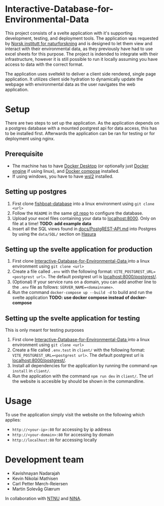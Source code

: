 # Interactive-Database-for-Environmental-Data

This project consists of a svelte application with it's supporting development, testing, and deployment tools. 
The application was requested by [Norsk institutt for naturforskning](www.nina.no) and is designed to let them view and interact with their environmental data, as they previously have had to use excel sheets for this purpose. The project is indended to integrate with their infrastructure, however it is still possible to run it locally assuming you have access to data with the correct format.

The application uses sveltekit to deliver a client side rendered, single page application. It utilizes client side hydration to dynamically update the webpage with environmental data as the user navigates the web application. 

# Setup

There are two steps to set up the application. As the application depends on a postgres database with a mounted postgrest api for data access, this has to be installed first. 
Afterwards the application can be ran for testing or for deployment using nginx. 

## Prerequisite

- The machine has to have [Docker Desktop](https://docs.docker.com/get-docker/) (or optionally just [Docker engine](https://docs.docker.com/engine/install/) if using linux), and [Docker compose]() installed.
- If using windows, you have to have [wsl2](https://learn.microsoft.com/en-us/windows/wsl/install
) installed. 

## Setting up postgres

1. First clone [fishboat-database](https://github.com/KevinMathisen/fishboat-database) into a linux environment using `git clone <url>`
2. Follow the `README` in the same [git repo](https://github.com/KevinMathisen/fishboat-database) to configure the database.
3. Upload your excel files containing your data to [localhost:8000](http://localhost:8000). Only on file at a time! **TODO: add example data**
4. Insert all the SQL views found in [docs/PostgREST-API.md](https://github.com/KevinMathisen/Interactive-Database-for-Environmental-Data/blob/main/docs/PostGREST-API.md) into Postgres by using the `data/SQL/` section on [Hasura](localhost:8000/console/) 


## Setting up the svelte application for production

1. First clone [Interactive-Database-for-Environmental-Data ](https://github.com/KevinMathisen/Interactive-Database-for-Environmental-Data) into a linux environment using `git clone <url>`
2. Create a file called `.env` with the following format: `VITE_POSTGREST_URL=<postgrest url>`.  The default postgrest url is [localhost:8000/postgrest/](http://localhost:8000/postgrest/).
3. (Optional) If your service runs on a domain, you can add another line to the `.env` file as follows: `SERVER_NAME=<domainname>`.
4. Run the command `docker-compose up --build -d` to build and run the svelte application **TODO: use docker compose instead of docker-compose**

## Setting up the svelte application for testing
This is only meant for testing purposes

1. First clone [Interactive-Database-for-Environmental-Data ](https://github.com/KevinMathisen/Interactive-Database-for-Environmental-Data) into a linux environment using `git clone <url>`
2. Create a file called `.env.test` in `client/` with the following format: `VITE_POSTGREST_URL=<postgrest url>`.  The default postgrest url is [localhost:8000/postgrest/](http://localhost:8000/postgrest/).
4. Install all dependencies for the application by running the command `npm install` in `client/`.
5. Run the application with the command `npm run dev` in `client/`. The url the website is accesible by should be shown in the commandline.

# Usage

To use the application simply visit the website on the following which applies:
- `http://<your-ip>:80` for accessing by ip address 
- `http://<your-domain>:80` for accessing by domain
- `http://localhost:80` for accessing locally

# Development team
- Kavishnayan Nadarajah
- Kevin Nikolai Mathisen
- Carl Petter Mørch-Reiersen
- Martin Solevåg Glærum

In collaboration with [NTNU](www.ntnu.no) and [NINA](www.nina.no).